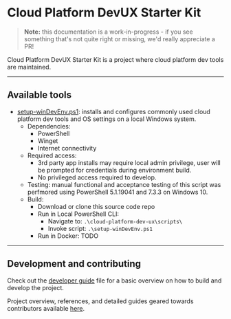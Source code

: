 # Cloud Platform DevUX Starter Kit

> **Note:** this documentation is a work-in-progress - if you see something that's not quite right or missing, we'd really appreciate a PR!

Cloud Platform DevUX Starter Kit is a project where cloud platform dev tools are maintained.

---

## Available tools

* [setup-winDevEnv.ps1](/scripts/setup-winDevEnv.ps1): installs and configures commonly used cloud platform dev tools and OS settings on a local Windows system.
    * Dependencies:
        * PowerShell
        * Winget
        * Internet connectivity
    * Required access:
        * 3rd party app installs may require local admin privilege, user will be prompted for credentials during environment build.
        * No privileged access required to develop.
    * Testing: manual functional and acceptance testing of this script was perfmored using PowerShell 5.1.19041 and 7.3.3 on Windows 10.
    * Build:
        * Download or clone this source code repo
        * Run in Local PowerShell CLI:
            * Navigate to: `.\cloud-platform-dev-ux\scripts\`
            * Invoke script: `.\setup-winDevEnv.ps1`
        * Run in Docker: TODO

---

## Development and contributing

Check out the [developer guide](docs/guide-development.md) file for a basic overview on how to build and develop the project.  

Project overview, references, and detailed guides geared towards contributors available [here](CONTRIBUTING.md).